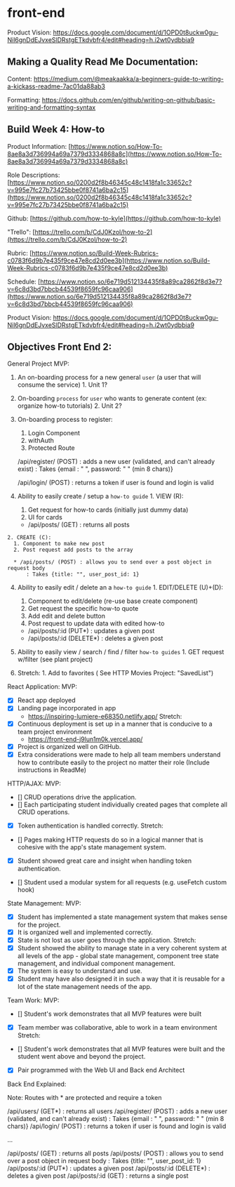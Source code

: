 # front-end

Product Vision: https://docs.google.com/document/d/1OPD0t8uckw0gu-Nil6gnDdEJvxeSlDRstgETkdvbfr4/edit#heading=h.i2wt0ydbbia9

## Making a Quality Read Me Documentation:

Content:
https://medium.com/@meakaakka/a-beginners-guide-to-writing-a-kickass-readme-7ac01da88ab3

Formatting:
https://docs.github.com/en/github/writing-on-github/basic-writing-and-formatting-syntax


## Build Week 4: How-to

Product Information: [https://www.notion.so/How-To-8ae8a3d736994a69a7379d3334868a8c](https://www.notion.so/How-To-8ae8a3d736994a69a7379d3334868a8c)

Role Descriptions: [https://www.notion.so/0200d2f8b46345c48c1418fa1c33652c?v=995e7fc27b73425bbe0f8741a6ba2c15](https://www.notion.so/0200d2f8b46345c48c1418fa1c33652c?v=995e7fc27b73425bbe0f8741a6ba2c15)

Github: [https://github.com/how-to-kyle](https://github.com/how-to-kyle)

"Trello": [https://trello.com/b/CdJ0Kzol/how-to-2](https://trello.com/b/CdJ0Kzol/how-to-2)

Rubric: [https://www.notion.so/Build-Week-Rubrics-c0783f6d9b7e435f9ce47e8cd2d0ee3b](https://www.notion.so/Build-Week-Rubrics-c0783f6d9b7e435f9ce47e8cd2d0ee3b)

Schedule: [https://www.notion.so/6e719d512134435f8a89ca2862f8d3e7?v=6c8d3bd7bbcb44539f8659fc96caa906](https://www.notion.so/6e719d512134435f8a89ca2862f8d3e7?v=6c8d3bd7bbcb44539f8659fc96caa906)

Product Vision: https://docs.google.com/document/d/1OPD0t8uckw0gu-Nil6gnDdEJvxeSlDRstgETkdvbfr4/edit#heading=h.i2wt0ydbbia9

## Objectives Front End 2:

General Project MVP:
  1. An on-boarding process for a new general `user` (a user that will consume the service)
    1. Unit 1?

  2. On-boarding `process` for `user` who wants to generate content (ex: organize how-to tutorials)
    2. Unit 2?

  3. On-boarding process to register:
      1. Login Component
        1. withAuth 
        2. Protected Route

        /api/register/ (POST) : adds a new user (validated, and can't already exist)
          : Takes {email : " ", password: " " (min 8 chars)}

        /api/login/ (POST) : returns a token if user is found and login is valid

  3. Ability to easily create / setup a `how-to guide`
    1. VIEW (R):
      1. Get request for how-to cards (initially just dummy data)
      2. UI for cards

      * /api/posts/ (GET) : returns all posts
    
    2. CREATE (C):
      1. Component to make new post 
      2. Post request add posts to the array

      * /api/posts/ (POST) : allows you to send over a post object in request body
          : Takes {title: "", user_post_id: 1}

  4. Ability to easily edit / delete an a `how-to guide`
    1. EDIT/DELETE (U)+(D):
      1. Component to edit/delete (re-use base create component)
      2. Get request the specific how-to quote
      3. Add edit and delete button
      4. Post request to update data with edited how-to

      * /api/posts/:id (PUT*) : updates a given post
      * /api/posts/:id (DELETE*) : deletes a given post

  5. Ability to easily view / search / find / filter `how-to guides`
    1. GET request w/filter (see plant project)

  6. Stretch:
    1. Add to favorites ( See HTTP Movies Project: "SavedList")

React Application:
  MVP:
  - [x] React app deployed
  - [x] Landing page incorporated in app
    - https://inspiring-lumiere-e68350.netlify.app/
  Stretch: 
  - [x] Continuous deployment is set up in a manner that is conducive to a team project environment
    - https://front-end-j9lun1m0k.vercel.app/
  - [x] Project is organized well on GitHub.
  - [x] Extra considerations were made to help all team members understand how to contribute easily to the project no matter their role (Include instructions in ReadMe)

HTTP/AJAX: 
  MVP:
  - [] CRUD operations drive the application. 
  - [] Each participating student individually created pages that complete all CRUD operations. 
  - [x] Token authentication is handled correctly.
  Stretch: 
  - [] Pages making HTTP requests do so in a logical manner that is cohesive with the app's state management system. 
  - [x] Student showed great care and insight when handling token authentication. 
  - [] Student used a modular system for all requests (e.g. useFetch custom hook)

State Management:
  MVP:
  - [x] Student has implemented a state management system that makes sense for the project.
  - [x] It is organized well and implemented correctly.
  - [x] State is not lost as user goes through the application.
  Stretch:
  - [x] Student showed the ability to manage state in a very coherent system at all levels of the app - global state management, component tree state management, and individual component management. 
  - [x] The system is easy to understand and use. 
  - [x] Student may have also designed it in such a way that it is reusable for a lot of the state management needs of the app.

Team Work:
  MVP:
  - [] Student's work demonstrates that all MVP features were built
  - [x] Team member was collaborative, able to work in a team environment
  Stretch:
  - [] Student's work demonstrates that all MVP features were built and the student went above and beyond the project.
  - [x] Pair programmed with the Web UI and Back end Architect


Back End Explained:

Note: Routes with * are protected and require a token

/api/users/ (GET*) : returns all users
/api/register/ (POST) : adds a new user (validated, and can't already exist)
    : Takes {email : " ", password: " " (min 8 chars)}
/api/login/ (POST) : returns a token if user is found and login is valid

...

/api/posts/ (GET) : returns all posts
/api/posts/ (POST) : allows you to send over a post object in request body
    : Takes {title: "", user_post_id: 1}
/api/posts/:id (PUT*) : updates a given post
/api/posts/:id (DELETE*) : deletes a given post
/api/posts/:id (GET) : returns a single post